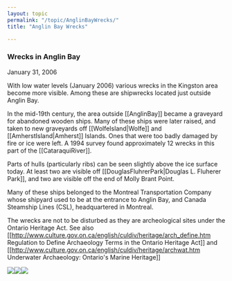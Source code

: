 ```yaml
---
layout: topic
permalink: "/topic/AnglinBayWrecks/"
title: "Anglin Bay Wrecks"

---
```


<h3>Wrecks in Anglin Bay</h3>
January 31, 2006

With low water levels (January 2006) various wrecks in the Kingston area become more visible.  Among these are shipwrecks located just outside Anglin Bay.

In the mid-19th century, the area outside [[AnglinBay]] became a graveyard for abandoned wooden ships.  Many of these ships were later raised, and taken to new graveyards off [[WolfeIsland|Wolfe]] and [[AmherstIsland|Amherst]] Islands. Ones that were too badly damaged by fire or ice were left.  A 1994  survey found approximately 12 wrecks in this part of the [[CataraquiRiver]].

Parts of hulls (particularly ribs) can be seen slightly above the ice surface today.  At least two are visible off [[DouglasFluhrerPark|Douglas L. Fluherer Park]], and two are visible off the end of Molly Brant Point.

Many of these ships belonged to the Montreal Transportation Company whose shipyard used to be at the entrance to Anglin Bay, and Canada Steamship Lines (CSL), headquartered in Montreal.

The wrecks are not to be disturbed as they are archeological sites under the Ontario Heritage Act.  See also [[http://www.culture.gov.on.ca/english/culdiv/heritage/arch_define.htm Regulation to Define Archaeology Terms in the Ontario Heritage Act]] and [[http://www.culture.gov.on.ca/english/culdiv/heritage/archwat.htm Underwater Archaeology: Ontario's Marine Heritage]]

<img src="images/AnglinBayJan06,5.jpg"><img src="images/AnglinBayJan06,6.jpg"><img src="images/AnglinBayJan06,7.jpg">

